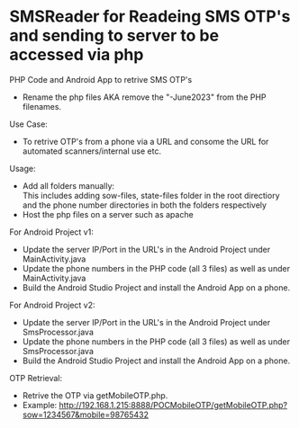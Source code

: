 # SMSReader for Readeing SMS OTP's and sending to server to be accessed via php
PHP Code and Android App to retrive SMS OTP's

- Rename the php files AKA remove the "-June2023" from the PHP filenames.

Use Case:
- To retrive OTP's from a phone via a URL and consome the URL for automated scanners/internal use etc.

Usage:
- Add all folders manually:<br>
  This includes adding sow-files, state-files folder in the root directiory and the phone number directories in both the folders respectively 
- Host the php files on a server such as apache
  
For Android Project v1:
- Update the server IP/Port in the URL's in the Android Project under MainActivity.java
- Update the phone numbers in the PHP code (all 3 files) as well as under MainActivity.java
- Build the Android Studio Project and install the Android App on a phone.

For Android Project v2:
- Update the server IP/Port in the URL's in the Android Project under SmsProcessor.java
- Update the phone numbers in the PHP code (all 3 files) as well as under SmsProcessor.java
- Build the Android Studio Project and install the Android App on a phone.
  
OTP Retrieval:
- Retrive the OTP via getMobileOTP.php.<br>
- Example: http://192.168.1.215:8888/POCMobileOTP/getMobileOTP.php?sow=1234567&mobile=98765432

